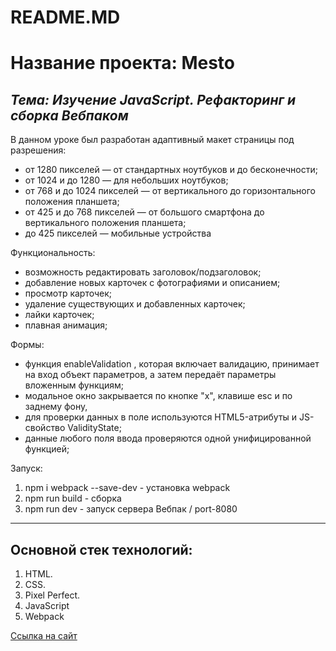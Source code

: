 # README.MD
# Название проекта: Mesto
*Тема: Изучение JavaScript. Рефакторинг и сборка Вебпаком*
----------------------

В данном уроке был разработан адаптивный макет страницы под разрешения:
* от 1280 пикселей — от стандартных ноутбуков и до бесконечности;
* от 1024 и до 1280 — для небольших ноутбуков;
* от 768 и до 1024 пикселей — от вертикального до горизонтального положения планшета;
* от 425 и до 768 пикселей — от большого смартфона до вертикального положения планшета;
* до 425 пикселей — мобильные устройства

Функциональность:
* возможность редактировать заголовок/подзаголовок;
* добавление новых карточек с фотографиями и описанием;
* просмотр карточек;
* удаление существующих и добавленных карточек;
* лайки карточек;
* плавная анимация;

Формы:
* функция enableValidation , которая включает валидацию, принимает на вход объект параметров, а затем передаёт параметры вложенным функциям;
* модальное окно закрывается по кнопке "x", клавише esc и по заднему фону,
* для проверки данных в поле используются HTML5-атрибуты и JS-свойство ValidityState;
* данные любого поля ввода проверяются одной унифицированной функцией;

Запуск:
  1. npm i webpack --save-dev - установка webpack
  2. npm run build - сборка
  3. npm run dev - запуск сервера Вебпак / port-8080

----------------------
## Основной стек технологий:
  1. HTML.
  2. CSS.
  3. Pixel Perfect.
  4. JavaScript
  5. Webpack

[Ссылка на сайт](https://art9929.github.io/mesto/index.html)
